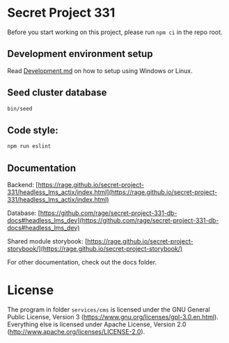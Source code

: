# Secret Project 331

Before you start working on this project, please run `npm ci` in the repo root.

## Development environment setup

Read [Development.md](https://github.com/rage/secret-project-331/blob/master/docs/Development.md) on how to setup using Windows or Linux.

## Seed cluster database

```sh
bin/seed
```

## Code style:

```bash
npm run eslint
```

## Documentation

Backend: [https://rage.github.io/secret-project-331/headless_lms_actix/index.html](https://rage.github.io/secret-project-331/headless_lms_actix/index.html)

Database: [https://github.com/rage/secret-project-331-db-docs#headless_lms_dev](https://github.com/rage/secret-project-331-db-docs#headless_lms_dev)

Shared module storybook: [https://rage.github.io/secret-project-storybook/](https://rage.github.io/secret-project-storybook/)

For other documentation, check out the docs folder.

# License

The program in folder `services/cms` is licensed under the GNU General Public License, Version 3 (https://www.gnu.org/licenses/gpl-3.0.en.html).
Everything else is licensed under Apache License, Version 2.0 (http://www.apache.org/licenses/LICENSE-2.0).
